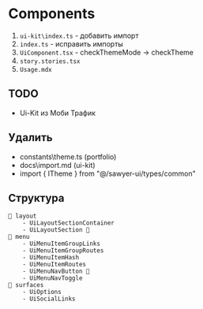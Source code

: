 # Components

1. `ui-kit\index.ts` - добавить импорт
2. `index.ts` - исправить импорты
3. `UiComponent.tsx` - checkThemeMode -> checkTheme
4. `story.stories.tsx`
5. `Usage.mdx`

## TODO

- Ui-Kit из Моби Трафик

## Удалить

- constants\theme.ts (portfolio)
- docs\import.md (ui-kit)
- import { ITheme } from "@/sawyer-ui/types/common"

## Структура

```
📂 layout
    - UiLayoutSectionContainer
    - UiLayoutSection 💎
📂 menu
    - UiMenuItemGroupLinks
    - UiMenuItemGroupRoutes
    - UiMenuItemHash
    - UiMenuItemRoutes
    - UiMenuNavButton 💎
    - UiMenuNavToggle
📂 surfaces
    - UiOptions
    - UiSocialLinks
```
